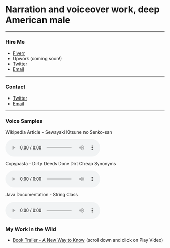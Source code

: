# Narration and voiceover work, deep American male
***
### Hire Me
- [Fiverr](https://www.fiverr.com/miketalksgood/read-your-voiceover-script)
- Upwork (coming soon!)
- [Twitter](https://twitter.com/man0fbass)
- [Email](mailto:man0fbass.live@gmail.com)

***
### Contact
- [Twitter](https://twitter.com/man0fbass)
- [Email](mailto:man0fbass.live@gmail.com)

***
### Voice Samples

Wikipedia Article - Sewayaki Kitsune no Senko-san
<html>
	<audio controls>
		<source src="Wikipedia - The Helpful Fox Senko-san.mp3" type="audio/mp3">
	Your browser does not support the audio element.
	</audio>
</html>

Copypasta - Dirty Deeds Done Dirt Cheap Synonyms
<html>
	<audio controls>
		<source src="Copypasta - Dirty Deeds Done Dirt Cheap.mp3" type="audio/mp3">
	Your browser does not support the audio element.
	</audio>
</html>

Java Documentation - String Class
<html>
	<audio controls>
		<source src="Java documentation - String class.mp3" type="audio/mp3">
	Your browser does not support the audio element.
	</audio>
</html>

### My Work in the Wild

- [Book Trailer - A New Way to Know](https://www.leverageinlearning.com/) (scroll down and click on Play Video)
